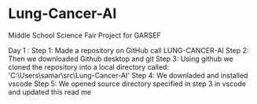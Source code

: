 # Lung-Cancer-AI
Middle School Science Fair Project for GARSEF


Day 1 :
Step 1:  Made a repository on GitHub call LUNG-CANCER-AI
Step 2: Then we downloaded Github desktop and git
Step 3: Using github we cloned the repository into a local directory called: 'C:\Users\samar\src\Lung-Cancer-AI'
Step 4: We downladed and installed vscode
Step 5: We opened source directory specified in step 3 in vscode and updated this read me